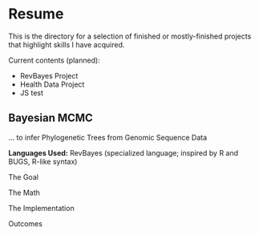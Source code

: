 # Resume

This is the directory for a selection of finished or mostly-finished projects that highlight skills I have acquired.

Current contents (planned):

- RevBayes Project
- Health Data Project
- JS test

## Bayesian MCMC

... to infer Phylogenetic Trees from Genomic Sequence Data

**Languages Used:** RevBayes (specialized language; inspired by R and BUGS, R-like syntax)

The Goal

The Math

The Implementation

Outcomes

## 

